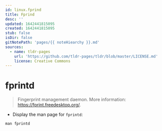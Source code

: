 ```yaml
---
id: linux.fprind
title: Fprind
desc: ''
updated: 1642441815095
created: 1642441815095
stub: false
isDir: false
gitNotePath: 'pages/{{ noteHiearchy }}.md'
sources:
  - name: tldr-pages
    url: 'https://github.com/tldr-pages/tldr/blob/master/LICENSE.md'
    license: Creative Commons
---
```

# fprintd

> Fingerprint management daemon.
> More information: <https://fprint.freedesktop.org/>.

- Display the man page for `fprintd`:

`man fprintd`

